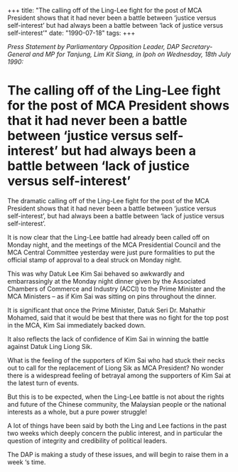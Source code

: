 +++ 
title: "The calling off of the Ling-Lee fight for the post of MCA President shows that it had never been a battle between ‘justice versus self-interest’ but had always been a battle between ‘lack of justice versus self-interest’"
date: "1990-07-18"
tags:
+++

_Press Statement by Parliamentary Opposition Leader, DAP Secretary-General and MP for Tanjung, Lim Kit Siang, in Ipoh on Wednesday, 18th July 1990:_

# The calling off of the Ling-Lee fight for the post of MCA President shows that it had never been a battle between ‘justice versus self-interest’ but had always been a battle between ‘lack of justice versus self-interest’

The dramatic calling off of the Ling-Lee fight for the post of the MCA President shows that it had never been a battle between ‘justice versus self-interest’, but had always been a battle between ‘lack of justice versus self-interest’.</u>

It is now clear that the Ling-Lee battle had already been called off on Monday night, and the meetings of the MCA Presidential Council and the MCA Central Committee yesterday were just pure formalities to put the official stamp of approval to a deal struck on Monday night. 

This was why Datuk Lee Kim Sai behaved so awkwardly and embarrassingly at the Monday night dinner given by the Associated Chambers of Commerce and Industry (ACCI) to the Prime Minister and the MCA Ministers – as if Kim Sai was sitting on pins throughout the dinner. 

It is significant that once the Prime Minister, Datuk Seri Dr. Mahathir Mohamed, said that it would be best that there was no fight for the top post in the MCA, Kim Sai immediately backed down. 

It also reflects the lack of confidence of Kim Sai in winning the battle against Datuk Ling Liong Sik. 

What is the feeling of the supporters of Kim Sai who had stuck their necks out to call for the replacement of Liong Sik as MCA President? No wonder there is a widespread feeling of betrayal among the supporters of Kim Sai at the latest turn of events. 

But this is to be expected, when the Ling-Lee battle is not about the rights and future of the Chinese community, the Malaysian people or the national interests as a whole, but a pure power struggle!

A lot of things have been said by both the Ling and Lee factions in the past two weeks which deeply concern the public interest, and in particular the question of integrity and credibility of political leaders. 

The DAP is making a study of these issues, and will begin to raise them in a week ‘s time.

 

